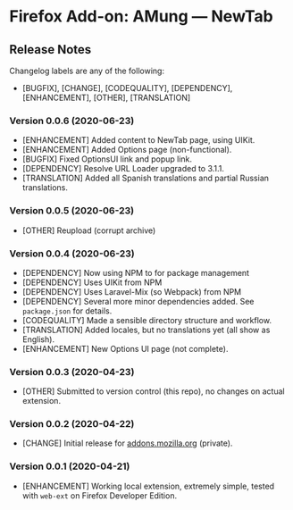 # Firefox Add-on: AMung — NewTab

## Release Notes

Changelog labels are any of the following:

- [BUGFIX], [CHANGE], [CODEQUALITY], [DEPENDENCY], [ENHANCEMENT], [OTHER], [TRANSLATION]

### Version 0.0.6 (2020-06-23)

- [ENHANCEMENT] Added content to NewTab page, using UIKit.
- [ENHANCEMENT] Added Options page (non-functional).
- [BUGFIX] Fixed OptionsUI link and popup link.
- [DEPENDENCY] Resolve URL Loader upgraded to 3.1.1.
- [TRANSLATION] Added all Spanish translations and partial Russian translations.

### Version 0.0.5 (2020-06-23)

- [OTHER] Reupload (corrupt archive)

### Version 0.0.4 (2020-06-23)

- [DEPENDENCY] Now using NPM to for package management
- [DEPENDENCY] Uses UIKit from NPM
- [DEPENDENCY] Uses Laravel-Mix (so Webpack) from NPM
- [DEPENDENCY] Several more minor dependencies added. See `package.json` for details.
- [CODEQUALITY] Made a sensible directory structure and workflow.
- [TRANSLATION] Added locales, but no translations yet (all show as English).
- [ENHANCEMENT] New Options UI page (not complete).

### Version 0.0.3 (2020-04-23)

- [OTHER] Submitted to version control (this repo), no changes on actual extension.

### Version 0.0.2 (2020-04-22)

- [CHANGE] Initial release for [addons.mozilla.org](https://addons.mozilla.org/en-US/developers/addon/be49d58ab9ec415cad53) (private).

### Version 0.0.1 (2020-04-21)

- [ENHANCEMENT] Working local extension, extremely simple, tested with `web-ext` on Firefox Developer Edition.